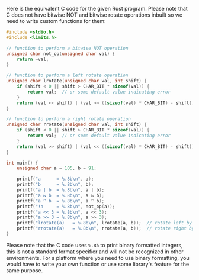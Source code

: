 Here is the equivalent C code for the given Rust program. Please note that C does not have bitwise NOT and bitwise rotate operations inbuilt so we need to write custom functions for them:

```c
#include <stdio.h>
#include <limits.h>

// function to perform a bitwise NOT operation
unsigned char not_op(unsigned char val) {
    return ~val;
}

// function to perform a left rotate operation
unsigned char lrotate(unsigned char val, int shift) {
    if (shift < 0 || shift > CHAR_BIT * sizeof(val)) {
        return val;  // or some default value indicating error
    }
    return (val << shift) | (val >> ((sizeof(val) * CHAR_BIT) - shift));
}

// function to perform a right rotate operation
unsigned char rrotate(unsigned char val, int shift) {
    if (shift < 0 || shift > CHAR_BIT * sizeof(val)) {
        return val;  // or some default value indicating error
    }
    return (val >> shift) | (val << ((sizeof(val) * CHAR_BIT) - shift));
}

int main() {
    unsigned char a = 105, b = 91;

    printf("a      = %.8b\n", a);
    printf("b      = %.8b\n", b);
    printf("a | b  = %.8b\n", a | b);
    printf("a & b  = %.8b\n", a & b);
    printf("a ^ b  = %.8b\n", a ^ b);
    printf("!a     = %.8b\n", not_op(a));
    printf("a << 3 = %.8b\n", a << 3);
    printf("a >> 3 = %.8b\n", a >> 3);
    printf("lrotate(a)   = %.8b\n", lrotate(a, b));  // rotate left by b bits
    printf("rrotate(a)   = %.8b\n", rrotate(a, b));  // rotate right by b bits
}
```
Please note that the C code uses `%.8b` to print binary formatted integers, this is not a standard format specifier and will not be recognized in other environments. For a platform where you need to use binary formatting, you would have to write your own function or use some library's feature for the same purpose.
